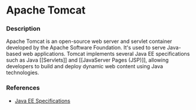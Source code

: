 
# Apache Tomcat

### Description

Apache Tomcat is an open-source web server and servlet container developed by the Apache Software Foundation. It's used to serve Java-based web applications. Tomcat implements several Java EE specifications such as Java [[Servlets]] and [[JavaServer Pages (JSP)]], allowing developers to build and deploy dynamic web content using Java technologies.

### References

- [Java EE Specifications](https://javaee.github.io/javaee-spec/)
